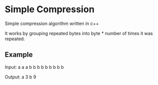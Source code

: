 # Simple Compression
Simple compression algorithm written in c++

It works by grouping repeated bytes into byte * number of times it was repeated.

## Example 
Input:  a a a b b b b b b b b b 

Output: a 3 b 9
